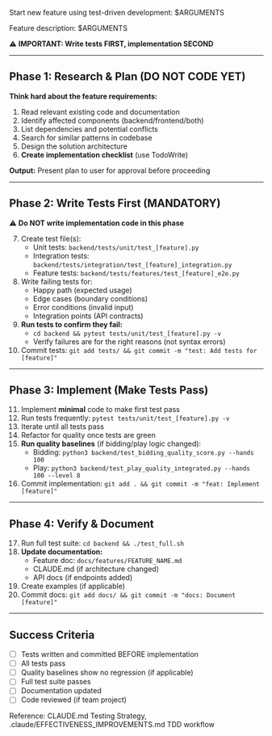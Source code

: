Start new feature using test-driven development: $ARGUMENTS

Feature description: $ARGUMENTS

⚠️  **IMPORTANT: Write tests FIRST, implementation SECOND**

---

## Phase 1: Research & Plan (DO NOT CODE YET)

**Think hard about the feature requirements:**

1. Read relevant existing code and documentation
2. Identify affected components (backend/frontend/both)
3. List dependencies and potential conflicts
4. Search for similar patterns in codebase
5. Design the solution architecture
6. **Create implementation checklist** (use TodoWrite)

**Output:** Present plan to user for approval before proceeding

---

## Phase 2: Write Tests First (MANDATORY)

⚠️  **Do NOT write implementation code in this phase**

7. Create test file(s):
   - Unit tests: `backend/tests/unit/test_[feature].py`
   - Integration tests: `backend/tests/integration/test_[feature]_integration.py`
   - Feature tests: `backend/tests/features/test_[feature]_e2e.py`
8. Write failing tests for:
   - Happy path (expected usage)
   - Edge cases (boundary conditions)
   - Error conditions (invalid input)
   - Integration points (API contracts)
9. **Run tests to confirm they fail:**
   - `cd backend && pytest tests/unit/test_[feature].py -v`
   - Verify failures are for the right reasons (not syntax errors)
10. Commit tests: `git add tests/ && git commit -m "test: Add tests for [feature]"`

---

## Phase 3: Implement (Make Tests Pass)

11. Implement **minimal** code to make first test pass
12. Run tests frequently: `pytest tests/unit/test_[feature].py -v`
13. Iterate until all tests pass
14. Refactor for quality once tests are green
15. **Run quality baselines** (if bidding/play logic changed):
    - Bidding: `python3 backend/test_bidding_quality_score.py --hands 100`
    - Play: `python3 backend/test_play_quality_integrated.py --hands 100 --level 8`
16. Commit implementation: `git add . && git commit -m "feat: Implement [feature]"`

---

## Phase 4: Verify & Document

17. Run full test suite: `cd backend && ./test_full.sh`
18. **Update documentation:**
    - Feature doc: `docs/features/FEATURE_NAME.md`
    - CLAUDE.md (if architecture changed)
    - API docs (if endpoints added)
19. Create examples (if applicable)
20. Commit docs: `git add docs/ && git commit -m "docs: Document [feature]"`

---

## Success Criteria

- [ ] Tests written and committed BEFORE implementation
- [ ] All tests pass
- [ ] Quality baselines show no regression (if applicable)
- [ ] Full test suite passes
- [ ] Documentation updated
- [ ] Code reviewed (if team project)

Reference: CLAUDE.md Testing Strategy, .claude/EFFECTIVENESS_IMPROVEMENTS.md TDD workflow
